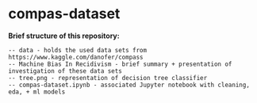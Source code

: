 # compas-dataset
<b>Brief structure of this repository:</b>
```
-- data - holds the used data sets from https://www.kaggle.com/danofer/compass
-- Machine Bias In Recidivism - brief summary + presentation of investigation of these data sets
-- tree.png - representation of decision tree classifier
-- compas-dataset.ipynb - associated Jupyter notebook with cleaning, eda, + ml models
```
